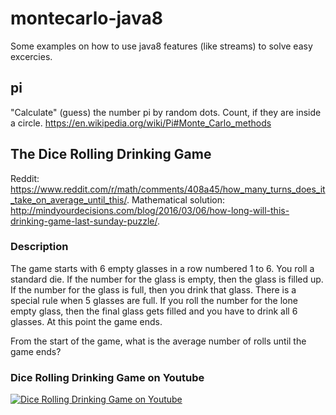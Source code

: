 # montecarlo-java8
Some examples on how to use java8 features (like streams) to solve easy excercies.

## pi
"Calculate" (guess) the number pi by random dots. Count, if they are inside a circle.
<https://en.wikipedia.org/wiki/Pi#Monte_Carlo_methods>

## The Dice Rolling Drinking Game
Reddit: <https://www.reddit.com/r/math/comments/408a45/how_many_turns_does_it_take_on_average_until_this/>.
Mathematical solution: <http://mindyourdecisions.com/blog/2016/03/06/how-long-will-this-drinking-game-last-sunday-puzzle/>.

### Description
The game starts with 6 empty glasses in a row numbered 1 to 6. You roll a standard die. If the number for the glass is empty, then the glass is filled up. If the number for the glass is full, then you drink that glass. There is a special rule when 5 glasses are full. If you roll the number for the lone empty glass, then the final glass gets filled and you have to drink all 6 glasses. At this point the game ends.

From the start of the game, what is the average number of rolls until the game ends?

### Dice Rolling Drinking Game on Youtube
[![Dice Rolling Drinking Game on Youtube](http://img.youtube.com/vi/Mdqt5EknXBg/0.jpg)](http://www.youtube.com/watch?v=Mdqt5EknXBg)